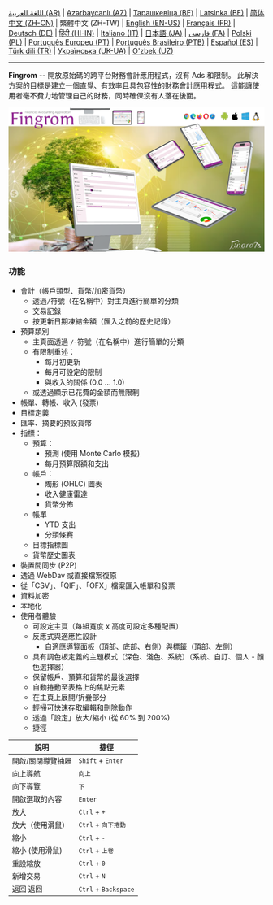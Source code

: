 [اللغة العربية (AR)](./about_ar.md) |
[Azərbaycanlı (AZ)](./about_az.md) |
[Тарашкевіца (BE)](./about_be.md) |
[Latsinka (BE)](./about_be_EU.md) |
[简体中文 (ZH-CN)](./about_zh.md) |
繁體中文 (ZH-TW) |
[English (EN-US)](./about_en.md) |
[Français (FR)](./about_fr.md) |
[Deutsch (DE)](./about_de.md) |
[हिंदी (HI-IN)](./about_hi.md) |
[Italiano (IT)](./about_it.md) |
[日本語 (JA)](./about_ja.md) |
[فارسی (FA)](./about_fa.md) |
[Polski (PL)](./about_pl.md) |
[Português Europeu (PT)](./about_pt.md) |
[Português Brasileiro (PTB)](./about_pt_BR.md) |
[Español (ES)](./about_es.md) |
[Türk dili (TR)](./about_tr.md) |
[Українська (UK-UA)](./about_uk.md) |
[O'zbek (UZ)](./about_uz.md)

---

**Fingrom** -- 開放原始碼的跨平台財務會計應用程式，沒有 Ads 和限制。
此解決方案的目標是建立一個直覺、有效率且具包容性的財務會計應用程式。
這能讓使用者毫不費力地管理自己的財務，同時確保沒有人落在後面。

[![觀看影片](../images/presentation_en.png)](https://youtu.be/sNTbpILLsOw)

### 功能
- 會計（帳戶類型、貨幣/加密貨幣）
  - 透過`/`符號（在名稱中）對主頁進行簡單的分類
  - 交易記錄
  - 按更新日期凍結金額（匯入之前的歷史記錄）
- 預算類別
  - 主頁面透過 `/`-符號（在名稱中）進行簡單的分類
  - 有限制重述：
    - 每月初更新
    - 每月可設定的限制
    - 與收入的關係 (0.0 ... 1.0)
  - 或透過顯示已花費的金額而無限制
- 帳單、轉帳、收入 (發票)
- 目標定義
- 匯率、摘要的預設貨幣
- 指標： 
  - 預算：
    - 預測 (使用 Monte Carlo 模擬)
    - 每月預算限額和支出
  - 帳戶：
    - 燭形 (OHLC) 圖表
    - 收入健康雷達
    - 貨幣分佈
  - 帳單
    - YTD 支出
    - 分類條賽
  - 目標指標圖
  - 貨幣歷史圖表
- 裝置間同步 (P2P) 
- 透過 WebDav 或直接檔案復原
- 從「CSV」、「QIF」、「OFX」檔案匯入帳單和發票
- 資料加密
- 本地化
- 使用者體驗
  - 可設定主頁（每組寬度 x 高度可設定多種配置）
  - 反應式與適應性設計
    - 自適應導覽面板（頂部、底部、右側）與標籤（頂部、左側）
  - 具有調色板定義的主題模式（深色、淺色、系統）（系統、自訂、個人 - 顏色選擇器）
  - 保留帳戶、預算和貨幣的最後選擇
  - 自動捲動至表格上的焦點元素
  - 在主頁上展開/折疊部分
  - 輕掃可快速存取編輯和刪除動作
  - 透過「設定」放大/縮小 (從 60% 到 200%)
  - 捷徑

| 說明                         | 捷徑                       |
| ---------------------------- | ------------------------- |
| 開啟/關閉導覽抽屜             | `Shift` + `Enter`         |
| 向上導航                      | `向上`                    |
| 向下導覽                      | `下`                      |
| 開啟選取的內容                | `Enter`                   |
| 放大                          | `Ctrl` + `+`              |
| 放大（使用滑鼠）              | `Ctrl` + `向下捲動`         |
| 縮小                          | `Ctrl` + `-`              |
| 縮小 (使用滑鼠)               | `Ctrl` + `上卷`            |
| 重設縮放                      | `Ctrl` + `0`               |
| 新增交易                      | `Ctrl` + `N`               |
| 返回 返回                     | `Ctrl` + `Backspace`       |
<!--
| 編輯選取的項目                | `Ctrl` + `E`               |
| 刪除選取的項目                | `Ctrl` + `D`               |
-->

